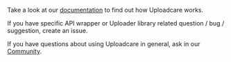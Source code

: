 Take a look at our [documentation](http://uploadcare.com/docs/) to find out how Uploadcare works.

If you have specific API wrapper or Uploader library related question / bug / suggestion, create an issue.

If you have questions about using Uploadcare in general, ask in our [Community](https://uploadcare.com/community/).
